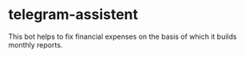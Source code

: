# telegram-assistent
This bot helps to fix financial expenses on the basis of which it builds monthly reports.
